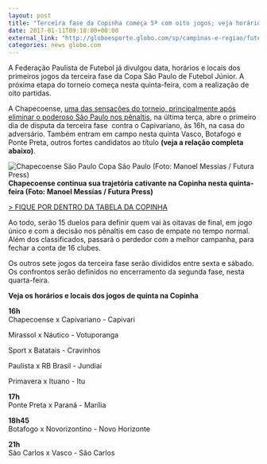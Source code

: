 ```yaml
---
layout: post
title: "Terceira fase da Copinha começa 5ª com oito jogos; veja horários e locais "
date: 2017-01-11T09:18:00+00:00
external_link: "http://globoesporte.globo.com/sp/campinas-e-regiao/futebol/copa-SP-de-futebol-junior/noticia/2017/01/terceira-fase-da-copinha-comeca-5-com-oito-jogos-veja-horarios-e-locais.html"
categories: news globo.com
---
```

A Federação Paulista de Futebol já divulgou data, horários e locais dos primeiros jogos da terceira fase da Copa São Paulo de Futebol Júnior. A próxima etapa do torneio começa nesta quinta-feira, com a realização de oito partidas.

A Chapecoense, [uma das sensações do torneio, principalmente após eliminar o poderoso São Paulo nos pênaltis](http://globoesporte.globo.com/sp/campinas-e-regiao/futebol/copa-SP-de-futebol-junior/jogo/10-01-2017/sao-paulo-chapecoense/), na última terça, abre o primeiro dia de disputa da terceira fase &nbsp;contra o Capivariano, às 16h, na casa do adversário. Também entram em campo nesta quinta Vasco, Botafogo e Ponte Preta, outros fortes candidatos ao título&nbsp;**(veja a relação completa abaixo)**.&nbsp;

 ![Chapecoense São Paulo Copa São Paulo (Foto: Manoel Messias / Futura Press)](http://s2.glbimg.com/pTkiVcmER9CN8eN4lGi4dn952Hc=/0x177:3000x1744/690x360/s.glbimg.com/es/ge/f/original/2017/01/10/20170110212648358_7.jpg "Chapecoense São Paulo Copa São Paulo (Foto: Manoel Messias / Futura Press)")**Chapecoense continua sua trajetória cativante na Copinha nesta quinta-feira (Foto: Manoel Messias / Futura Press)**

[\> FIQUE POR DENTRO DA TABELA DA COPINHA](http://globoesporte.globo.com/futebol/Copa-SP-de-futebol-junior/)

Ao todo, serão 15 duelos para definir quem vai às oitavas de final, em jogo único e com a decisão nos pênaltis em caso de empate no tempo normal. Além dos classificados, passará o perdedor com a melhor campanha, para fechar a conta de 16 clubes.&nbsp;

Os outros sete jogos da terceira fase serão divididos entre sexta e sábado. Os confrontos serão definidos no encerramento da segunda fase, nesta quarta-feira.&nbsp;

**Veja os horários e locais dos jogos de quinta na Copinha**  
  
**16h**  
Chapecoense x Capivariano - Capivari

Mirassol x Náutico - Votuporanga  
  
Sport x Batatais - Cravinhos  
  
Paulista x RB Brasil - Jundiaí  
  
Primavera x Ituano - Itu  
  
**17h**  
Ponte Preta x Paraná - Marília  
  
**18h45**  
Botafogo x Novorizontino - Novo Horizonte  
  
**21h**  
São Carlos x Vasco - São Carlos

